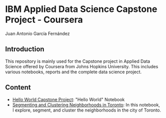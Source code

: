 # IBM Applied Data Science Capstone Project - Coursera
Juan Antonio García Fernández

## Introduction
This repository is mainly used for the Capstone project in Applied Data Science offered by Coursera from Johns Hopkins University.
This includes various notebooks, reports and the complete data science project.

## Content
* [Hello World Capstone Project](./Hello-World-Capstone-Project.ipynb): "Hello World" Notebook
* [Segmenting and Clustering Neighborhoods in Toronto](./Segmenting-and-Clustering-Neighborhoods-in-Toronto.ipynb): In this notebook, I explore, segment, and cluster the neighborhoods in the city of Toronto.
